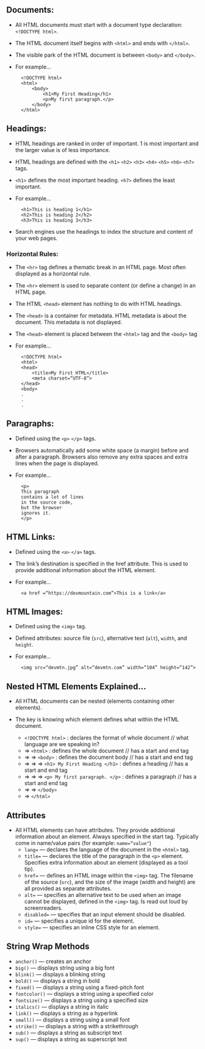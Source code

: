 ## Documents:
- All HTML documents must start with a document type declaration: `<!DOCTYPE html>`.
- The HTML document itself begins with `<html>` and ends with `</html>`.
- The visible park of the HTML document is between `<body>` and `</body>`.
- For example…

        <!DOCTYPE html>
        <html>
            <body>
                <h1>My First Heading</h1>
                <p>My first paragraph.</p>
            </body>
        </html> 

## Headings: 
- HTML headings are ranked in order of important. 1 is most important and the larger value is of less importance. 
- HTML headings are defined with the `<h1>` `<h2>` `<h3>` `<h4>` `<h5>` `<h6>` `<h7>` tags.
- `<h1>` defines the most important heading. `<h7>` defines the least important. 
- For example…

        <h1>This is heading 1</h1>
        <h2>This is heading 2</h2>
        <h3>This is heading 3</h3>

- Search engines use the headings to index the structure and content of your web pages.

### Horizontal Rules:
+ The `<hr>` tag defines a thematic break in an HTML page. Most often displayed as a horizontal rule. 
+ The `<hr>` element is used to separate content (or define a change) in an HTML page. 
+ The HTML `<head>` element has nothing to do with HTML headings. 
+ The `<head>` is a container for metadata. HTML metadata is about the document. This metadata is not displayed. 
+ The `<head>` element is placed between the `<html>` tag and the `<body>` tag
+ For example…

        <!DOCTYPE html>
        <html>
        <head>
            <title>My First HTML</title>
            <meta charset=“UTF-8”>
        </head>
        <body>
        .
        .
        .

## Paragraphs:
- Defined using the `<p>` `</p>` tags.
- Browsers automatically add some white space (a margin) before and after a paragraph. Browsers also remove any extra spaces and extra lines when the page is displayed.
- For example…

        <p>
        This paragraph
        contains a lot of lines
        in the source code,
        but the browser
        ignores it. 
        </p>
    
## HTML Links:
- Defined using the `<a>` `</a>` tags.
- The link’s destination is specified in the href attribute. This is used to provide additional information about the HTML element. 
- For example…

        <a href =“https://devmountain.com”>This is a link</a>

## HTML Images:
- Defined using the `<img>` tag. 
- Defined attributes: source file (`src`), alternative text (`alt`), `width`, and `height`. 
- For example…

        <img src=“devmtn.jpg” alt=“devmtn.com” width=“104” height=“142”>

## Nested HTML Elements Explained… 
- All HTML documents can be nested (elements containing other elements). 
- The key is knowing which element defines what within the HTML document. 

    - `<!DOCTYPE html>` : declares the format of whole document // what language are we speaking in?
    - => `<html>` : defines the whole document // has a start and end tag 
    - => => `<body>` : defines the document body // has a start and end tag 
    - => => => `<h1> My First Heading </h1>`  : defines a heading // has a start and end tag 
    - => => => `<p> My first paragraph. </p>` : defines a paragraph // has a start and end tag 
    - => => `</body>` 
    - => `</html> `


## Attributes 
- All HTML elements can have attributes. They provide additional information about an element. Always specified in the start tag. Typically come in name/value pairs (for example: `name=“value"`)
    * `lang=` — declares the language of the document in the `<html>` tag. 
    * `title=` — declares the title of the paragraph in the `<p>` element. Specifies extra information about an element (displayed as a tool tip).     
    * `href=` — defines an HTML image within the `<img>` tag. The filename of the source (`src`), and the size of the image (width and height) are all provided as separate attributes. 
    * `alt=` — specifies an alternative text to be used when an image cannot be displayed, defined in the `<img>` tag. Is read out loud by screenreaders. 
    * `disabled=` — specifies that an input element should be disabled. 
    * `id=` — specifies a unique id for the element. 
    * `style=` — specifies an inline CSS style for an element.


## String Wrap Methods
* `anchor()` — creates an anchor
* `big()` — displays string using a big font
* `blink()` — displays a blinking string
* `bold()` — displays a string in bold
* `fixed()` — displays a string using a fixed-pitch font
* `fontcolor()` — displays a string using a specified color
* `fontsize()` — displays a string using a specified size
* `italics()` — displays a string in italic
* `link()` — displays a string as a hyperlink
* `small()` — displays a string using a small font
* `strike()` — displays a string with a strikethrough
* `sub()` — displays a string as subscript text
* `sup()` — displays a string as superscript text